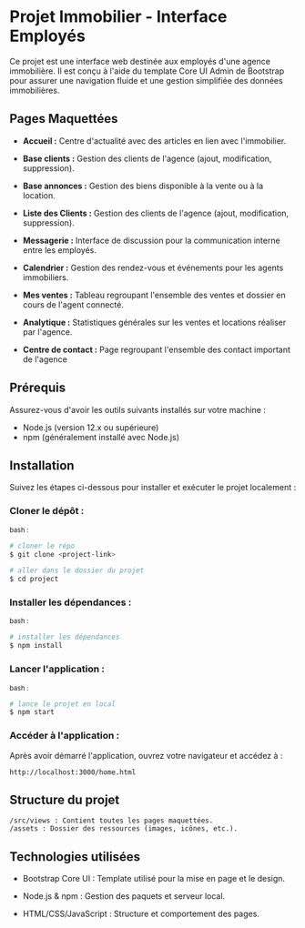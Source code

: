 # Projet Immobilier - Interface Employés

Ce projet est une interface web destinée aux employés d'une agence immobilière. Il est conçu à l'aide du template Core UI Admin de Bootstrap pour assurer une navigation fluide et une gestion simplifiée des données immobilières.

## Pages Maquettées

* **Accueil :** Centre d'actualité avec des articles en lien avec l'immobilier.

* **Base clients :** Gestion des clients de l'agence (ajout, modification, suppression).

* **Base annonces :** Gestion des biens disponible à la vente ou à la location.

* **Liste des Clients :** Gestion des clients de l'agence (ajout, modification, suppression).

* **Messagerie :** Interface de discussion pour la communication interne entre les employés.

* **Calendrier :** Gestion des rendez-vous et événements pour les agents immobiliers.

* **Mes ventes :** Tableau regroupant l'ensemble des ventes et dossier en cours de l'agent connecté.

* **Analytique :** Statistiques générales sur les ventes et locations réaliser par l'agence.

* **Centre de contact :** Page regroupant l'ensemble des contact important de l'agence

## Prérequis

Assurez-vous d'avoir les outils suivants installés sur votre machine :

* Node.js (version 12.x ou supérieure)
* npm (généralement installé avec Node.js)

## Installation

Suivez les étapes ci-dessous pour installer et exécuter le projet localement :

### Cloner le dépôt :

<sub>bash :</sub>

``` bash
# cloner le répo
$ git clone <project-link>

# aller dans le dossier du projet
$ cd project
```
### Installer les dépendances :

<sub>bash :</sub>

``` bash
# installer les dépendances
$ npm install
```

### Lancer l'application :

<sub>bash :</sub>

``` bash
# lance le projet en local
$ npm start
```

### Accéder à l'application : 

Après avoir démarré l'application, ouvrez votre navigateur et accédez à :

    http://localhost:3000/home.html

## Structure du projet

    /src/views : Contient toutes les pages maquettées.
    /assets : Dossier des ressources (images, icônes, etc.).

## Technologies utilisées

* Bootstrap Core UI : Template utilisé pour la mise en page et le design.

* Node.js & npm : Gestion des paquets et serveur local.

* HTML/CSS/JavaScript : Structure et comportement des pages.
